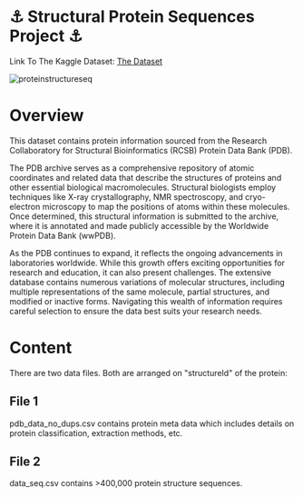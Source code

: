 # ⚓ Structural Protein Sequences Project ⚓

Link To The Kaggle Dataset: <a href="https://www.kaggle.com/datasets/shahir/protein-data-set">The Dataset</a>

![proteinstructureseq](https://github.com/user-attachments/assets/45cc88d5-b43d-4039-9e02-5c308dcdd719)


# Overview

This dataset contains protein information sourced from the Research Collaboratory for Structural Bioinformatics (RCSB) Protein Data Bank (PDB).

The PDB archive serves as a comprehensive repository of atomic coordinates and related data that describe the structures of proteins and other essential biological macromolecules. Structural biologists employ techniques like X-ray crystallography, NMR spectroscopy, and cryo-electron microscopy to map the positions of atoms within these molecules. Once determined, this structural information is submitted to the archive, where it is annotated and made publicly accessible by the Worldwide Protein Data Bank (wwPDB).

As the PDB continues to expand, it reflects the ongoing advancements in laboratories worldwide. While this growth offers exciting opportunities for research and education, it can also present challenges. The extensive database contains numerous variations of molecular structures, including multiple representations of the same molecule, partial structures, and modified or inactive forms. Navigating this wealth of information requires careful selection to ensure the data best suits your research needs.

# Content

There are two data files. Both are arranged on "structureId" of the protein:

## File 1
pdb_data_no_dups.csv contains protein meta data which includes details on protein classification, extraction methods, etc.

## File 2
data_seq.csv contains >400,000 protein structure sequences.

​

